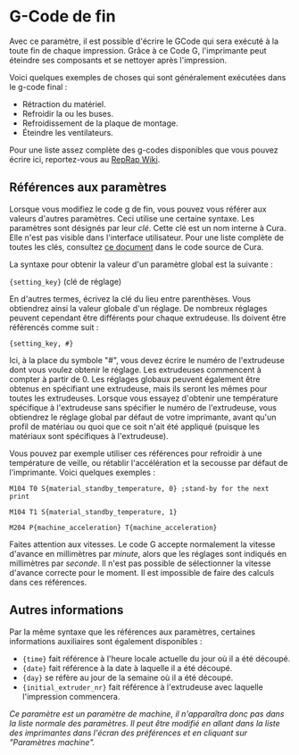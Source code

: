 G-Code de fin
====
Avec ce paramètre, il est possible d'écrire le GCode qui sera exécuté à la toute fin de chaque impression. Grâce à ce Code G, l'imprimante peut éteindre ses composants et se nettoyer après l'impression.

Voici quelques exemples de choses qui sont généralement exécutées dans le g-code final :

* Rétraction du matériel.
* Refroidir la ou les buses.
* Refroidissement de la plaque de montage.
* Éteindre les ventilateurs.

Pour une liste assez complète des g-codes disponibles que vous pouvez écrire ici, reportez-vous au [RepRap Wiki](https://reprap.org/wiki/G-code).

Références aux paramètres
----
Lorsque vous modifiez le code g de fin, vous pouvez vous référer aux valeurs d'autres paramètres. Ceci utilise une certaine syntaxe. Les paramètres sont désignés par leur *clé*. Cette clé est un nom interne à Cura. Elle n'est pas visible dans l'interface utilisateur. Pour une liste complète de toutes les clés, consultez [ce document](https://github.com/Ultimaker/Cura/blob/master/resources/definitions/fdmprinter.def.json) dans le code source de Cura.

La syntaxe pour obtenir la valeur d'un paramètre global est la suivante :

`{setting_key}` (clé de réglage)

En d'autres termes, écrivez la clé du lieu entre parenthèses. Vous obtiendrez ainsi la valeur globale d'un réglage. De nombreux réglages peuvent cependant être différents pour chaque extrudeuse. Ils doivent être référencés comme suit :

`{setting_key, #}`

Ici, à la place du symbole "#", vous devez écrire le numéro de l'extrudeuse dont vous voulez obtenir le réglage. Les extrudeuses commencent à compter à partir de 0. Les réglages globaux peuvent également être obtenus en spécifiant une extrudeuse, mais ils seront les mêmes pour toutes les extrudeuses. Lorsque vous essayez d'obtenir une température spécifique à l'extrudeuse sans spécifier le numéro de l'extrudeuse, vous obtiendrez le réglage global par défaut de votre imprimante, avant qu'un profil de matériau ou quoi que ce soit n'ait été appliqué (puisque les matériaux sont spécifiques à l'extrudeuse).

Vous pouvez par exemple utiliser ces références pour refroidir à une température de veille, ou rétablir l'accélération et la secousse par défaut de l'imprimante. Voici quelques exemples :

`M104 T0 S{material_standby_temperature, 0} ;stand-by for the next print`

`M104 T1 S{material_standby_temperature, 1}`

`M204 P{machine_acceleration} T{machine_acceleration}`

Faites attention aux vitesses. Le code G accepte normalement la vitesse d'avance en millimètres par *minute*, alors que les réglages sont indiqués en millimètres par *seconde*. Il n'est pas possible de sélectionner la vitesse d'avance correcte pour le moment. Il est impossible de faire des calculs dans ces références.

Autres informations
----
Par la même syntaxe que les références aux paramètres, certaines informations auxiliaires sont également disponibles :

* `{time}` fait référence à l'heure locale actuelle du jour où il a été découpé.
* `{date}` fait référence à la date à laquelle il a été découpé.
* `{day}` se réfère au jour de la semaine où il a été découpé.
* `{initial_extruder_nr}` fait référence à l'extrudeuse avec laquelle l'impression commencera.

*Ce paramètre est un paramètre de machine, il n'apparaîtra donc pas dans la liste normale des paramètres. Il peut être modifié en allant dans la liste des imprimantes dans l'écran des préférences et en cliquant sur "Paramètres machine".*
